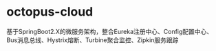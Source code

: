 # octopus-cloud
基于SpringBoot2.X的微服务架构，整合Eureka注册中心、Config配置中心、Bus消息总线、Hystrix熔断、Turbine聚合监控、Zipkin服务跟踪
